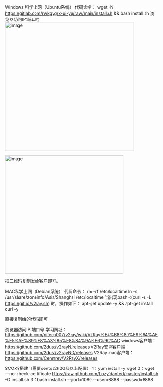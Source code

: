 Windows 科学上网（Ubuntu系统）
代码命令：
wget -N https://gitlab.com/rwkgyg/x-ui-yg/raw/main/install.sh && bash install.sh
浏览器访问IP:端口号
<img width="424" alt="image" src="https://github.com/dd2234/v2/assets/145436082/77788c0f-a390-43e8-a1f8-942777e157a2">

<img width="388" alt="image" src="https://github.com/dd2234/v2/assets/145436082/20bd3d4e-f130-4111-acd4-5af4ca0dc67f">


把二维码复制发给客户即可。




MAC科学上网（Debian系统）
代码命令：
rm -rf /etc/localtime
ln -s /usr/share/zoneinfo/Asia/Shanghai /etc/localtime
当出现bash <(curl -s -L https://git.io/v2ray.sh)
时，操作如下：
apt-get update -y && apt-get install curl -y

直接复制给的代码即可


浏览器访问IP:端口号
学习网址：https://github.com/pitech007/v2ray/wiki/V2Ray%E4%B8%80%E9%94%AE%E5%AE%89%E8%A3%85%E8%84%9A%E6%9C%AC
windows客户端：https://github.com/2dust/v2rayN/releases
V2Ray安卓客户端：https://github.com/2dust/v2rayNG/releases
V2Ray mac客户端：https://github.com/Cenmrev/V2RayX/releases




SCOK5搭建（需要centos2h2G及以上配置）
1：yum install -y wget
2：wget —no-check-certificate https://raw.github.com/Lozy/danted/master/install.sh -O install.sh
3：bash install.sh --port=1080 --user=8888 --passwd=8888

